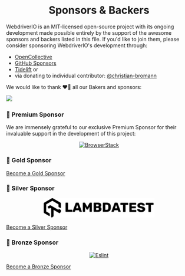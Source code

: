 <h1 align="center">Sponsors &amp; Backers</h1>

WebdriverIO is an MIT-licensed open-source project with its ongoing development made possible entirely by the support of the awesome sponsors and backers listed in this file. If you'd like to join them, please consider sponsoring WebdriverIO's development through:

- [OpenCollective](https://opencollective.com/webdriverio)
- [GitHub Sponsors](https://github.com/sponsors/webdriverio)
- [Tidelift](https://www.tidelift.com/) or
- via donating to individual contributor: [@christian-bromann](https://github.com/sponsors/christian-bromann)

We would like to thank ❤️🙏 all our Bakers and sponsors:

<a href="https://opencollective.com/webdriverio"><img src="https://opencollective.com/webdriverio/tiers/baker.svg?avatarHeight=36&width=600"></a>

### 💎 Premium Sponsor

We are immensely grateful to our exclusive Premium Sponsor for their invaluable support in the development of this project:

<p align="center">
    <a href="https://www.browserstack.com/automation-webdriverio"><img src="https://webdriver.io/img/sponsors/browserstack_black.svg" alt="BrowserStack" /></a>
</p>

### 🥇 Gold Sponsor

[Become a Gold Sponsor](https://github.com/sponsors/christian-bromann/sponsorships?tier_id=303973&preview=false)

### 🥈 Silver Sponsor

<p align="center">
    <a href="https://www.lambdatest.com/"><img src="./.github/sponsors/LambdaTest_Black_Logo.svg" width="300" alt="Lambdatest" /></a>
</p>

[Become a Silver Sponsor](https://github.com/sponsors/christian-bromann/sponsorships?tier_id=303966&preview=false)

### 🥉 Bronze Sponsor

<p align="center">
    <a href="https://eslint.org/"><img src="https://eslint.org/assets/images/logo/eslint-logo-color.png" alt="Eslint" /></a>
</p>

[Become a Bronze Sponsor](https://github.com/sponsors/christian-bromann/sponsorships?tier_id=303965&preview=false)
